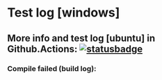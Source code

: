 # Test log [windows]

## More info and test log [ubuntu] in Github.Actions: [![statusbadge](../../actions/workflows/buildtest.yaml/badge.svg?branch=develop&event=push)](../../actions/workflows/buildtest.yaml)
        
### Compile failed (build log):
```

```